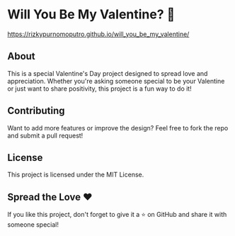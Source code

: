 # Will You Be My Valentine? 💖
https://rizkypurnomoputro.github.io/will_you_be_my_valentine/
## About
This is a special Valentine's Day project designed to spread love and appreciation. Whether you're asking someone special to be your Valentine or just want to share positivity, this project is a fun way to do it!

## Contributing
Want to add more features or improve the design? Feel free to fork the repo and submit a pull request!

## License
This project is licensed under the MIT License.

## Spread the Love ❤️
If you like this project, don't forget to give it a ⭐ on GitHub and share it with someone special!

